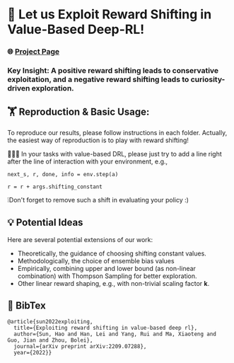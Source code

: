 # 🚀 Let us Exploit Reward Shifting in Value-Based Deep-RL!

### 🌐 [Project Page](https://sites.google.com/view/rewardshaping)

### Key Insight: A positive reward shifting leads to conservative exploitation, and a negative reward shifting leads to curiosity-driven exploration.


## 🏋️ Reproduction & Basic Usage: 

To reproduce our results, please follow instructions in each folder. 
Actually, the easiest way of reproduction is to play with reward shifting!

🧑🏻‍💻 In your tasks with value-based DRL, please just try to add a line right after the line of interaction with your environment, e.g., 

```next_s, r, done, info = env.step(a)```

```r = r + args.shifting_constant```

❕Don't forget to remove such a shift in evaluating your policy :) 

## 💡 Potential Ideas 


Here are several potential extensions of our work:
- Theoretically, the guidance of choosing shifting constant values.
- Methodologically, the choice of ensemble bias values
- Empirically, combining upper and lower bound (as non-linear combination) with Thompson Sampling for better exploration.
- Other linear reward shaping, e.g., with non-trivial scaling factor **k**.

## 📝 BibTex

```
@article{sun2022exploiting,
  title={Exploiting reward shifting in value-based deep rl},
  author={Sun, Hao and Han, Lei and Yang, Rui and Ma, Xiaoteng and Guo, Jian and Zhou, Bolei},
  journal={arXiv preprint arXiv:2209.07288},
  year={2022}}
